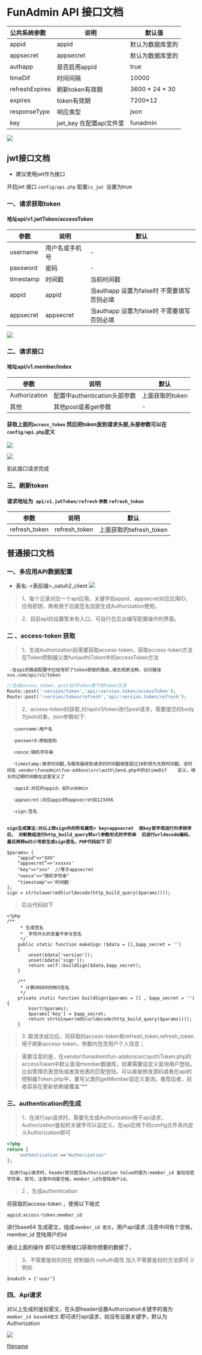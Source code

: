# FunAdmin API 接口文档



| 公共系统参数   | 说明                    | 默认值           |
| :------------- | ----------------------- | ---------------- |
| appid          | appid                   | 默认为数据库里的 |
| appsecret      | appsecret               | 默认为数据库里的 |
| authapp        | 是否启用appid           | true             |
| timeDif        | 时间间隔                | 10000            |
| refreshExpires | 刷新token有效期         | 3600 * 24 * 30   |
| expires        | token有效期             | 7200*12          |
| responseType   | 响应类型                | json             |
| key            | jwt_key 在配置api文件里 | funadmin         |

![](.\images\2.jpg)

## jwt接口文档

- 建议使用jwt作为接口

开启jwt 接口  `config/api.php`  配置`is_jwt `设置为true 

### 一、请求获取token
#### 地址api/v1.jwtToken/accessToken

| 参数      | 说明           | 默认                                        |
| --------- | -------------- | ------------------------------------------- |
| username  | 用户名或手机号 | -                                           |
| password  | 密码           | -                                           |
| timestamp | 时间戳         | 当前时间戳                                  |
| appid     | appid          | 当authapp 设置为false时 不需要填写 否则必填 |
| appsecret | appsecret      | 当authapp 设置为false时 不需要填写 否则必填 |

![](.\images\1.jpg)


### 二、请求接口

#### 地址api/v1.member/index 

| 参数           | 说明                         | 默认            |
| -------------- | ---------------------------- | --------------- |
| Authorization | 配置中authentication头部参数 | 上面获取的token |
| 其他           | 其他post或者get参数          | -               |



#### 获取上面的`access_token` 然后把token放到请求头部,头部参数可以在`config/api.php`定义

![](.\images\3.jpg)

![](.\images\4.jpg)

到此接口请求完成

### 三、刷新token 

#### 请求地址为` api/v1.jwtToken/refresh` `参数` `refresh_token`

| 参数          | 说明          | 默认                    |
| ------------- | ------------- | ----------------------- |
| refresh_token | refresh_token | 上面获取的tefresh_token |

 

## 普通接口文档

### 一、多应用API数据配置
-    表名: <表前缀>_oatuh2_client
     ![](images/image-20210419120801324.png)

> 1、每个记录对应一个api应用，关键字段appid、appsecret对应应用ID，应用密钥，两者用于后面签名加密生成Authorization使用。

> 2、目前api的设置暂未有入口，可自行在后台编写配置操作的界面。

### 二 、access-token 获取
>  1、生成Authorization前需要获取access-token，获取access-token方法在Token控制器父类fun\auth\Token中的accessToken方法

[comment]: <> "![]&#40;images/screenshot_1621329748530.png&#41;"

     -在api的路由配置中已经写好了token获取的路由,请无视原注释，访问路径  xxx.com/api/v1/token

```php
//生成access_token，post访问Token类下的token方法
Route::post(':version/token','api/:version.token/accessToken');
Route::post(':version/token/refresh','api/:version.token/refresh');
```
>  2、access-token的获取,对/api/v1/token进行post请求，需要提交的body为json对象，json参数如下:
```
  ·username:用户名

  ·password:原始密码

  ·nonce:随机字符串

  ·timestamp:请求时间戳,与服务器收到请求的时间戳相差超过10秒视为无效时间戳，该时间在 vendor\funadmin\fun-addons\src\auth\Send.php中的$timeDif    定义，相关的过期时间都在这里定义了

  ·appid:对应的appid，如FunAdmin

  ·appsecret:对应appid的appsecret如123456

  ·sign:签名
  
```
**`sign生成算法:对以上除sign外的所有属性+ key=appsecret 
按key首字母进行升序排序后，
对新数组进行http_build_query转url参数形式的字符串 
后进行urldecode编码，最后再转md5小写即生成sign签名，PHP代码如下`**
即

```
$params= [
    "appid"=>"XXX"
    “appsecret”=>'xxxxxx'
    "key"=>"xxx"  //等于appsecret
    "nonce"=>"随机字符串"
    "timestamp"=>'时间戳'  
];
sign = strtolower(md5(urldecode(http_build_query($params))));
```
> 后台代码如下
```
<?php
/**
     * 生成签名
     * _字符开头的变量不参与签名
     */
    public static function makeSign ($data = [],$app_secret = '')
    {   
        unset($data['version']);
        unset($data['sign']);
        return self::buildSign($data,$app_secret);
    }

    /**
     * 计算ORDER的MD5签名
     */
    private static function buildSign($params = [] , $app_secret = '') {
        ksort($params);
        $params['key'] = $app_secret;
        return strtolower(md5(urldecode(http_build_query($params))));
    }
```
>  3 .取请求成功后，将获取的access-token和refresh_token,refresh_token用于刷新access-token，参数内包含用户个人信息；

> 需要注意的是，在vendor\funadmin\fun-addons\src\auth\Token.php的accessToken中默认查询member数据库，如果需要自定义查询用户登陆，比如管理员表登陆或者其他表的匹配登陆，可以直接修改源码或者在api的控制器Token.php中，重写父类的getMember自定义查询，推荐后者，前者容易在更新依赖被覆盖‘’**



### 三、authentication的生成

> 1、在进行api请求时，需要先生成Authorization用于api请求，Authorization鉴权的关键字可以自定义，在api应用下的config文件夹内定义Authorization即可   

```php
<?php
return [
    'authentication'=>"Authorization"
];
```
     在进行api请求时，header部分提交Authorization Value的值为:member_id 鉴权加密字符串，即可，注意中间是空格，member_id为登陆用户id。

> 2 、生成authentication

将获取的access-token  ，使用以下格式 

`appid:access-token:member_id`

进行base64 生成密文，组成:`member_id 密文`，用户api请求 ;注意中间有个空格，member_id 登陆用户的id 

通过上面的操作 即可以使用接口获取你想要的数据了，

>  3、不需要鉴权的则在  控制器内 noAuth属性 加入不需要鉴权的方法即可 //例如
 ~~~
$noAuth = [‘user’] 
 ~~~



### 四、Api请求

对以上生成的鉴权密文，在头部header设置Authorization关键字的值为 `member_id base64密文` 即可进行api请求，如没有设置关键字，默认为Authorization

![](images/image-20210419140002052.png)

[filename](powered.md ':include')

